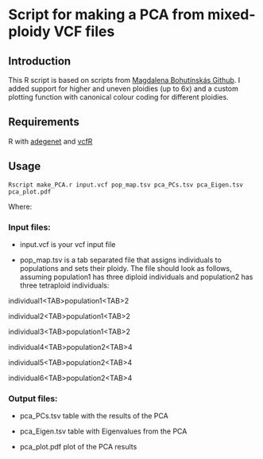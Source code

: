 # Script for making a PCA from mixed-ploidy VCF files

## Introduction

This R script is based on scripts from [Magdalena Bohutínskás Github](https://github.com/mbohutinska/PolyplChapter/tree/main/PartB). I added support for higher and uneven ploidies (up to 6x) and a custom plotting function with canonical colour coding for different ploidies.

## Requirements

R with [adegenet](https://cran.r-project.org/web/packages/adegenet/index.html) and [vcfR](https://cran.r-project.org/web/packages/vcfR/index.html)


## Usage

```
Rscript make_PCA.r input.vcf pop_map.tsv pca_PCs.tsv pca_Eigen.tsv pca_plot.pdf
```

Where:

### Input files:

- input.vcf is your vcf input file

- pop_map.tsv is a tab separated file that assigns individuals to populations and sets their ploidy. The file should look as follows, assuming population1 has three diploid individuals and population2 has three tetraploid individuals:

individual1&lt;TAB&gt;population1&lt;TAB&gt;2

individual2&lt;TAB&gt;population1&lt;TAB&gt;2

individual3&lt;TAB&gt;population1&lt;TAB&gt;2

individual4&lt;TAB&gt;population2&lt;TAB&gt;4

individual5&lt;TAB&gt;population2&lt;TAB&gt;4

individual6&lt;TAB&gt;population2&lt;TAB&gt;4

### Output files:

- pca_PCs.tsv table with the results of the PCA

- pca_Eigen.tsv table with Eigenvalues from the PCA

- pca_plot.pdf plot of the PCA results
